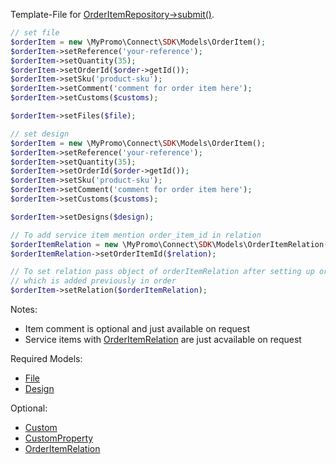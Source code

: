 Template-File for [OrderItemRepository->submit()][OrderItemRepository].

```php
// set file
$orderItem = new \MyPromo\Connect\SDK\Models\OrderItem();
$orderItem->setReference('your-reference');
$orderItem->setQuantity(35);
$orderItem->setOrderId($order->getId());
$orderItem->setSku('product-sku');
$orderItem->setComment('comment for order item here');
$orderItem->setCustoms($customs);

$orderItem->setFiles($file);
```

```php
// set design
$orderItem = new \MyPromo\Connect\SDK\Models\OrderItem();
$orderItem->setReference('your-reference');
$orderItem->setQuantity(35);
$orderItem->setOrderId($order->getId());
$orderItem->setSku('product-sku');
$orderItem->setComment('comment for order item here');
$orderItem->setCustoms($customs);

$orderItem->setDesigns($design);
```


```php
// To add service item mention order_item_id in relation
$orderItemRelation = new \MyPromo\Connect\SDK\Models\OrderItemRelation();
$orderItemRelation->setOrderItemId($relation);
```

```php
// To set relation pass object of orderItemRelation after setting up order_item_id
// which is added previously in order
$orderItem->setRelation($orderItemRelation);
```


Notes:

* Item comment is optional and just available on request
* Service items with  [OrderItemRelation][OrderItemRelation] are just acvailable on request 


Required Models:
* [File][File]
* [Design][Design]


Optional:
* [Custom][Customs]
* [CustomProperty][CustomProperty]
* [OrderItemRelation][OrderItemRelation]


[File]: File.md
[Design]: Design.md
[Customs]: Customs.md
[CustomProperty]: CustomProperty.md
[OrderItemRelation]: OrderItemRelation.md
[OrderItemRepository]: ../Repositories/OrderItemRepository.md
